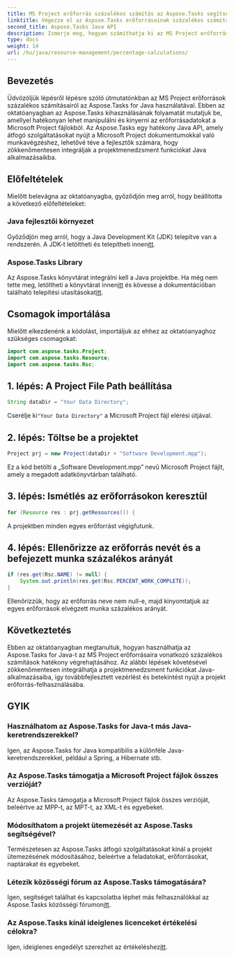```yaml
---
title: MS Project erőforrás százalékos számítás az Aspose.Tasks segítségével
linktitle: Végezze el az Aspose.Tasks erőforrásainak százalékos számításait
second_title: Aspose.Tasks Java API
description: Ismerje meg, hogyan számíthatja ki az MS Project erőforrás százalékos arányát az Aspose.Tasks for Java segítségével. Lépésről lépésre útmutató kódpéldákkal.
type: docs
weight: 14
url: /hu/java/resource-management/percentage-calculations/
---
```

## Bevezetés
Üdvözöljük lépésről lépésre szóló útmutatónkban az MS Project erőforrások százalékos számításairól az Aspose.Tasks for Java használatával. Ebben az oktatóanyagban az Aspose.Tasks kihasználásának folyamatát mutatjuk be, amellyel hatékonyan lehet manipulálni és kinyerni az erőforrásadatokat a Microsoft Project fájlokból. Az Aspose.Tasks egy hatékony Java API, amely átfogó szolgáltatásokat nyújt a Microsoft Project dokumentumokkal való munkavégzéshez, lehetővé téve a fejlesztők számára, hogy zökkenőmentesen integrálják a projektmenedzsment funkciókat Java alkalmazásaikba.
## Előfeltételek
Mielőtt belevágna az oktatóanyagba, győződjön meg arról, hogy beállította a következő előfeltételeket:
### Java fejlesztői környezet
 Győződjön meg arról, hogy a Java Development Kit (JDK) telepítve van a rendszerén. A JDK-t letöltheti és telepítheti innen[itt](https://www.oracle.com/java/technologies/javase-jdk11-downloads.html).
### Aspose.Tasks Library
Az Aspose.Tasks könyvtárat integrálni kell a Java projektbe. Ha még nem tette meg, letöltheti a könyvtárat innen[itt](https://releases.aspose.com/tasks/java/) és kövesse a dokumentációban található telepítési utasításokat[itt](https://reference.aspose.com/tasks/java/).

## Csomagok importálása
Mielőtt elkezdenénk a kódolást, importáljuk az ehhez az oktatóanyaghoz szükséges csomagokat:
```java
import com.aspose.tasks.Project;
import com.aspose.tasks.Resource;
import com.aspose.tasks.Rsc;
```
## 1. lépés: A Project File Path beállítása
```java
String dataDir = "Your Data Directory";
```
 Cserélje ki`"Your Data Directory"` a Microsoft Project fájl elérési útjával.
## 2. lépés: Töltse be a projektet
```java
Project prj = new Project(dataDir + "Software Development.mpp");
```
Ez a kód betölti a „Software Development.mpp” nevű Microsoft Project fájlt, amely a megadott adatkönyvtárban található.
## 3. lépés: Ismétlés az erőforrásokon keresztül
```java
for (Resource res : prj.getResources()) {
```
A projektben minden egyes erőforrást végigfutunk.
## 4. lépés: Ellenőrizze az erőforrás nevét és a befejezett munka százalékos arányát
```java
if (res.get(Rsc.NAME) != null) {
    System.out.println(res.get(Rsc.PERCENT_WORK_COMPLETE));
}
```
Ellenőrizzük, hogy az erőforrás neve nem null-e, majd kinyomtatjuk az egyes erőforrások elvégzett munka százalékos arányát.

## Következtetés
Ebben az oktatóanyagban megtanultuk, hogyan használhatja az Aspose.Tasks for Java-t az MS Project erőforrásaira vonatkozó százalékos számítások hatékony végrehajtásához. Az alábbi lépések követésével zökkenőmentesen integrálhatja a projektmenedzsment funkciókat Java-alkalmazásaiba, így továbbfejlesztett vezérlést és betekintést nyújt a projekt erőforrás-felhasználásába.
## GYIK
### Használhatom az Aspose.Tasks for Java-t más Java-keretrendszerekkel?
Igen, az Aspose.Tasks for Java kompatibilis a különféle Java-keretrendszerekkel, például a Spring, a Hibernate stb.
### Az Aspose.Tasks támogatja a Microsoft Project fájlok összes verzióját?
Az Aspose.Tasks támogatja a Microsoft Project fájlok összes verzióját, beleértve az MPP-t, az MPT-t, az XML-t és egyebeket.
### Módosíthatom a projekt ütemezését az Aspose.Tasks segítségével?
Természetesen az Aspose.Tasks átfogó szolgáltatásokat kínál a projekt ütemezésének módosításához, beleértve a feladatokat, erőforrásokat, naptárakat és egyebeket.
### Létezik közösségi fórum az Aspose.Tasks támogatására?
 Igen, segítséget találhat és kapcsolatba léphet más felhasználókkal az Aspose.Tasks közösségi fórumon[itt](https://forum.aspose.com/c/tasks/15).
### Az Aspose.Tasks kínál ideiglenes licenceket értékelési célokra?
 Igen, ideiglenes engedélyt szerezhet az értékeléshez[itt](https://purchase.aspose.com/temporary-license/).